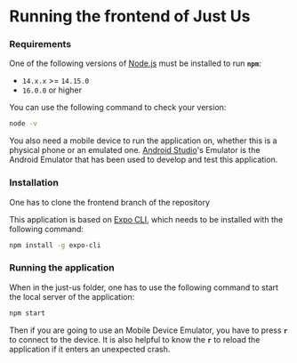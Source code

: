 # Running the frontend of Just Us

### Requirements

One of the following versions of [Node.js](https://nodejs.org/en/download/) must be installed to run **`npm`**:

* `14.x.x` >= `14.15.0`
* `16.0.0` or higher

You can use the following command to check your version:

```bash
node -v
```

You also need a mobile device to run the application on, whether this is a physical phone or an emulated one. [Android Studio](https://developer.android.com/studio)'s Emulator is the Android Emulator that has been used to develop and test this application. 

### Installation

One has to clone the frontend branch of the repository

This application is based on [Expo CLI](https://docs.expo.dev/workflow/expo-cli/), which needs to be installed with the following command:

```bash
npm install -g expo-cli
```

### Running the application

When in the just-us folder, one has to use the following command to start the local server of the application: 
```bash
npm start
```

Then if you are going to use an Mobile Device Emulator, you have to press **`r`** to connect to the device. It is also helpful to know the **`r`** to reload the application if it enters an unexpected crash. 
